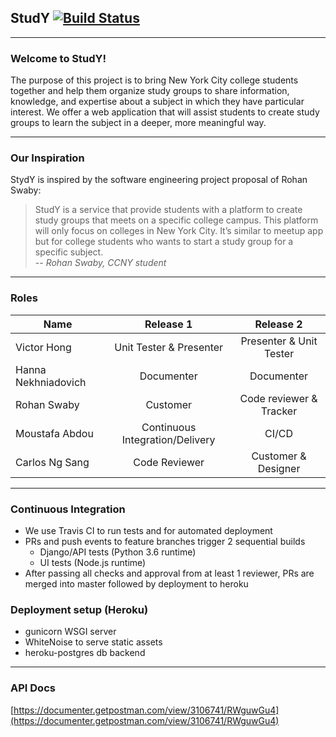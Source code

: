 ## StudY [![Build Status](https://travis-ci.com/CSC59939/studY.svg?branch=master)](https://travis-ci.com/CSC59939/studY)
---
### Welcome to StudY!
The purpose of this project is to bring New York City college students together and help them organize study groups to share  information, knowledge, and expertise about a subject in which they have particular interest. 
We offer a web application that will assist students to create study groups to learn the subject in a deeper, more meaningful way.
***
### Our Inspiration
StydY is inspired by the software engineering project proposal of Rohan Swaby:
> StudY is a service that provide students with a platform to create study groups that meets on a specific college campus. This platform will only focus on colleges in New York City. It’s similar to meetup app but for college students who wants to start a study group for a specific subject.    
-- _Rohan Swaby, CCNY student_
***

### Roles

| Name                  | Release 1                         |  Release 2            |
| -------------         |:---------------------------------:|:---------------------:|
| Victor Hong           | Unit Tester & Presenter           | Presenter & Unit Tester|
| Hanna Nekhniadovich   | Documenter                        | Documenter            |
| Rohan Swaby           | Customer                          | Code reviewer & Tracker|
| Moustafa Abdou        | Continuous Integration/Delivery   | CI/CD                 |
| Carlos Ng Sang        | Code Reviewer                     | Customer & Designer   |


----

### Continuous Integration
- We use Travis CI to run tests and for automated deployment
- PRs and push events to feature branches trigger 2 sequential builds
   - Django/API tests (Python 3.6 runtime)
   - UI tests (Node.js runtime)
- After passing all checks and approval from at least 1 reviewer, PRs are merged into master followed by deployment to heroku


### Deployment setup (Heroku)
- gunicorn WSGI server
- WhiteNoise to serve static assets
- heroku-postgres db backend

---

### API Docs
[https://documenter.getpostman.com/view/3106741/RWguwGu4](https://documenter.getpostman.com/view/3106741/RWguwGu4)






